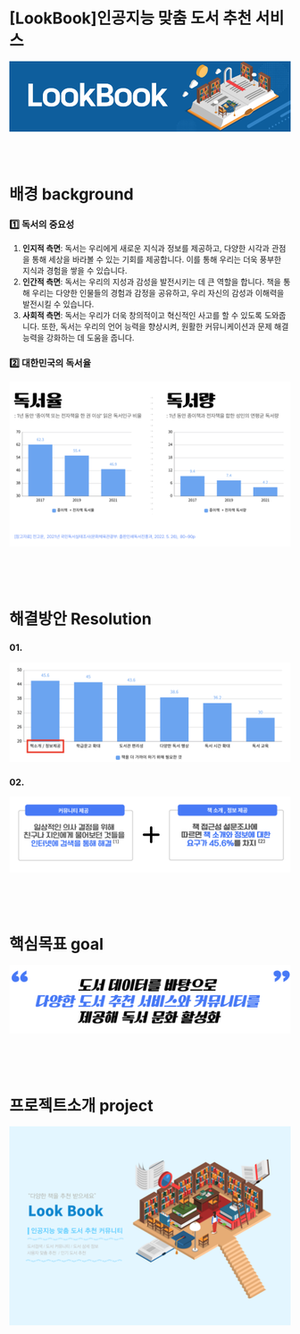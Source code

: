# [LookBook]인공지능 맞춤 도서 추천 서비스
![로고](/profile/img/look-book-logo.png)

<br>
<br>

# 배경 background
### 1️⃣ 독서의 중요성

1. **인지적 측면**: 독서는 우리에게 새로운 지식과 정보를 제공하고, 다양한 시각과 관점을 통해 세상을 바라볼 수 있는 기회를 제공합니다. 이를 통해 우리는 더욱 풍부한 지식과 경험을 쌓을 수 있습니다.
2. **인간적 측면**: 독서는 우리의 지성과 감성을 발전시키는 데 큰 역할을 합니다. 책을 통해 우리는 다양한 인물들의 경험과 감정을 공유하고, 우리 자신의 감성과 이해력을 발전시킬 수 있습니다.
3. **사회적 측면**: 독서는 우리가 더욱 창의적이고 혁신적인 사고를 할 수 있도록 도와줍니다. 또한, 독서는 우리의 언어 능력을 향상시켜, 원활한 커뮤니케이션과 문제 해결 능력을 강화하는 데 도움을 줍니다.

### 2️⃣ 대한민국의 독서율
![설문조사1](/profile/img/reading-rate-statistics.png)

<br>
<br>
<br>

# 해결방안 Resolution
### 01. 
![설문조사2](/profile/img/poll.png)

### 02. 
![설문조사1](/profile/img/resolution.png)

<br>
<br>
<br>

# 핵심목표 goal
![목표](/profile/img/goal.png)

<br>
<br>
<br>

# 프로젝트소개 project
![설문조사1](/profile/img/service.png)
